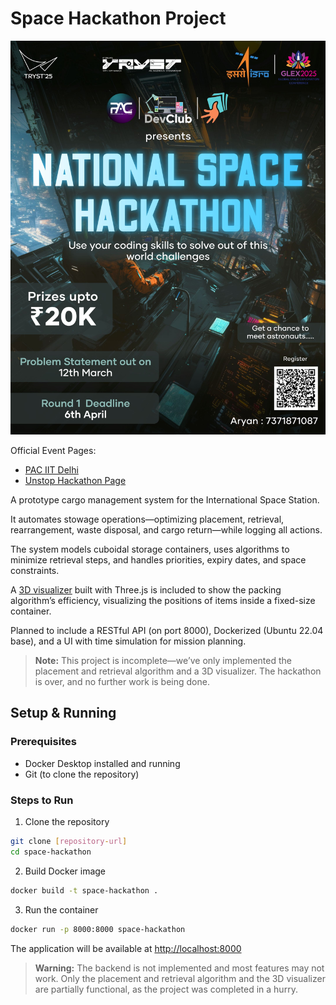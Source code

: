 # Space Hackathon Project

![National Space Hackathon](event_100_cover_National_Space_Hackathon.png)

Official Event Pages:

- [PAC IIT Delhi](https://pac.iitd.ac.in/pac-events/100)
- [Unstop Hackathon Page](https://unstop.com/hackathons/national-space-hackathon-2025-iit-delhi-1422390)

A prototype cargo management system for the International Space Station.

It automates stowage operations—optimizing placement, retrieval, rearrangement, waste disposal, and cargo return—while logging all actions.

The system models cuboidal storage containers, uses algorithms to minimize retrieval steps, and handles priorities, expiry dates, and space constraints.

A [3D visualizer](https://k26rahul.github.io/Space-Hackathon/3d-visualizer/) built with Three.js is included to show the packing algorithm’s efficiency, visualizing the positions of items inside a fixed-size container.

Planned to include a RESTful API (on port 8000), Dockerized (Ubuntu 22.04 base), and a UI with time simulation for mission planning.

> **Note:** This project is incomplete—we’ve only implemented the placement and retrieval algorithm and a 3D visualizer. The hackathon is over, and no further work is being done.

## Setup & Running

### Prerequisites

- Docker Desktop installed and running
- Git (to clone the repository)

### Steps to Run

1. Clone the repository

```bash
git clone [repository-url]
cd space-hackathon
```

2. Build Docker image

```bash
docker build -t space-hackathon .
```

3. Run the container

```bash
docker run -p 8000:8000 space-hackathon
```

The application will be available at [http://localhost:8000](http://localhost:8000)

> **Warning:** The backend is not implemented and most features may not work. Only the placement and retrieval algorithm and the 3D visualizer are partially functional, as the project was completed in a hurry.
